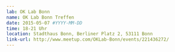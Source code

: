 ```yaml
---
lab: OK Lab Bonn
name: OK Lab Bonn Treffen
date: 2015-05-07 #YYYY-MM-DD
time: 18-21 Uhr
location: Stadthaus Bonn, Berliner Platz 2, 53111 Bonn
link-url: http://www.meetup.com/OKLab-Bonn/events/221436272/
---
```

